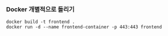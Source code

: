 ### Docker 개별적으로 돌리기
```
docker build -t frontend .
docker run -d --name frontend-container -p 443:443 frontend
```